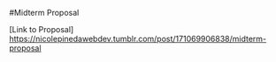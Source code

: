 #Midterm Proposal

[Link to Proposal] https://nicolepinedawebdev.tumblr.com/post/171069906838/midterm-proposal